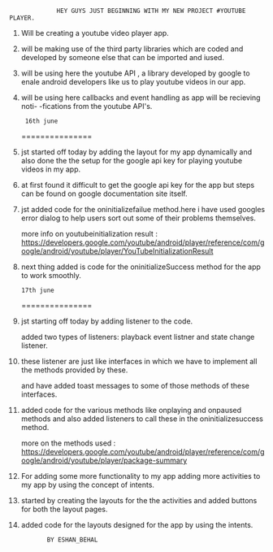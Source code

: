                  HEY GUYS JUST BEGINNING WITH MY NEW PROJECT #YOUTUBE PLAYER.


1. Will be creating a youtube video player app.

2. will be making use of the third party libraries which are coded and developed
   by someone else that can be imported and iused.

3. will be using here the youtube API , a library developed by google to enale 
   android developers like us to play youtube videos in our app.

4. will be using here callbacks and event handling as app will be recieving noti-
   -fications from the youtube API's.



        16th june
     ===============

1. jst started off today by adding the layout for my app dynamically and also done the
   the setup for the google api key for playing youtube videos in my app.

2. at first found it difficult to get the google api key for the app but steps can be found on 
   google documentation site itself.

3. jst added code for the oninitializefailue method.here i have used googles error dialog to help
   users sort out some of their problems themselves.

   more info on youtubeinitialization result : https://developers.google.com/youtube/android/player/reference/com/google/android/youtube/player/YouTubeInitializationResult


4. next thing added is code for the oninitializeSuccess method for the app to work smoothly.



       17th june
    ===============

1. jst starting off today by adding listener to the code.

   added two types of listeners: playback event listner and state change listener.

2. these listener are just like interfaces in which we have to implement all the methods provided
   by these.

   and have added toast messages to some of those methods of these interfaces.

3. added code for the various methods like onplaying and onpaused methods and also added listeners to 
   call these in the oninitializesuccess method.

   more on the methods used : https://developers.google.com/youtube/android/player/reference/com/google/android/youtube/player/package-summary

4. For adding some more functionality to my app adding more activities to my app by using the 
   concept of intents.

5. started by creating the layouts for the the activities and added buttons for both the layout pages.

6. added code for the layouts designed for the app by using the intents.












              BY ESHAN_BEHAL


      